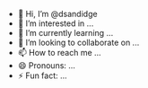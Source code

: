- 👋 Hi, I’m @dsandidge
- 👀 I’m interested in ...
- 🌱 I’m currently learning ...
- 💞️ I’m looking to collaborate on ...
- 📫 How to reach me ...
- 😄 Pronouns: ...
- ⚡ Fun fact: ...

<!---
dsandidge/dsandidge is a ✨ special ✨ repository because its `README.md` (this file) appears on your GitHub profile.
You can click the Preview link to take a look at your changes.
--->
